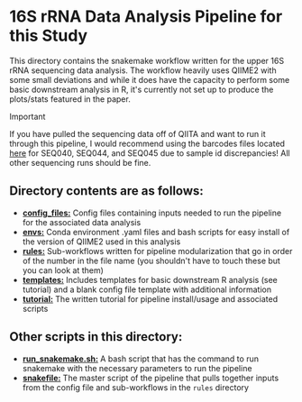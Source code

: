 # 16S rRNA Data Analysis Pipeline for this Study 

This directory contains the snakemake workflow written for the upper 16S rRNA sequencing data analysis. The workflow heavily uses QIIME2 with some small deviations and while it does have the capacity to perform some basic downstream analysis in R, it's currently not set up to produce the plots/stats featured in the paper. 

> [!IMPORTANT]
> If you have pulled the sequencing data off of QIITA and want to run it through this pipeline, I would recommend using the barcodes files located [here](https://github.com/madiapgar/diet_mouse_cdiff/tree/master/arizona_experiments/stool/data/misc) for SEQ040, SEQ044, and SEQ045 due to sample id discrepancies! All other sequencing runs should be fine. 

## Directory contents are as follows:

- [**config_files:**](https://github.com/madiapgar/diet_mouse_cdiff/tree/master/workflow/config_files) Config files containing inputs needed to run the pipeline for the associated data analysis
- [**envs:**](https://github.com/madiapgar/diet_mouse_cdiff/tree/master/workflow/envs) Conda environment .yaml files and bash scripts for easy install of the version of QIIME2 used in this analysis
- [**rules:**](https://github.com/madiapgar/diet_mouse_cdiff/tree/master/workflow/rules) Sub-workflows written for pipeline modularization that go in order of the number in the file name (you shouldn't have to touch these but you can look at them)
- [**templates:**](https://github.com/madiapgar/diet_mouse_cdiff/tree/master/workflow/templates) Includes templates for basic downstream R analysis (see tutorial) and a blank config file template with additional information
- [**tutorial:**](https://github.com/madiapgar/diet_mouse_cdiff/tree/master/workflow/tutorial) The written tutorial for pipeline install/usage and associated scripts

## Other scripts in this directory:

- [**run_snakemake.sh:**](https://github.com/madiapgar/diet_mouse_cdiff/blob/master/workflow/run_snakemake.sh) A bash script that has the command to run snakemake with the necessary parameters to run the pipeline 
- [**snakefile:**](https://github.com/madiapgar/diet_mouse_cdiff/blob/master/workflow/snakefile) The master script of the pipeline that pulls together inputs from the config file and sub-workflows in the `rules` directory

